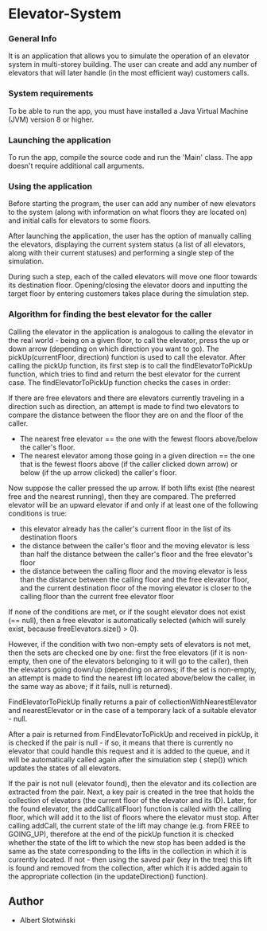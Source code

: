 # Elevator-System
### General Info
It is an application that allows you to simulate the operation of an elevator system in multi-storey building. The user can create and add any number of elevators that will later handle (in the most efficient way) customers calls.
### System requirements
To be able to run the app, you must have installed a Java Virtual Machine (JVM) version 8 or higher.
### Launching the application
To run the app, compile the source code and run the 'Main' class. The app doesn't require additional call arguments.
### Using the application
Before starting the program, the user can add any number of new elevators to the system (along with information on what floors they are located on) and initial calls for elevators to some floors. 

After launching the application, the user has the option of manually calling the elevators, displaying the current system status (a list of all elevators, along with their current statuses) and performing a single step of the simulation.

During such a step, each of the called elevators will move one floor towards its destination floor. Opening/closing the elevator doors and inputting the target floor by entering customers takes place during the simulation step.

### Algorithm for finding the best elevator for the caller
Calling the elevator in the application is analogous to calling the elevator in the real world - being on a given floor, to call the elevator, press the up or down arrow (depending on which direction you want to go). The pickUp(currentFloor, direction) function is used to call the elevator. After calling the pickUp function, its first step is to call the findElevatorToPickUp function, which tries to find and return the best elevator for the current case. The findElevatorToPickUp function checks the cases in order:

If there are free elevators and there are elevators currently traveling in a direction such as direction, an attempt is made to find two elevators to compare the distance between the floor they are on and the floor of the caller.

- The nearest free elevator == the one with the fewest floors above/below the caller's floor.
- The nearest elevator among those going in a given direction == the one that is the fewest floors above (if the caller clicked down arrow) or below (if the up arrow clicked) the caller's floor.

Now suppose the caller pressed the up arrow.
If both lifts exist (the nearest free and the nearest running), then they are compared. The preferred elevator will be an upward elevator if and only if at least one of the following conditions is true:

- this elevator already has the caller's current floor in the list of its destination floors
- the distance between the caller's floor and the moving elevator is less than half the distance between the caller's floor and the free elevator's floor
- the distance between the calling floor and the moving elevator is less than the distance between the calling floor and the free elevator floor, and the current destination floor of the moving elevator is closer to the calling floor than the current free elevator floor

If none of the conditions are met, or if the sought elevator does not exist (== null), then a free elevator is automatically selected (which will surely exist, because freeElevators.size() > 0).

However, if the condition with two non-empty sets of elevators is not met, then the sets are checked one by one: first the free elevators (if it is non-empty, then one of the elevators belonging to it will go to the caller), then the elevators going down/up (depending on arrows; if the set is non-empty, an attempt is made to find the nearest lift located above/below the caller, in the same way as above; if it fails, null is returned).

FindElevatorToPickUp finally returns a pair of collectionWithNearestElevator and nearestElevator or in the case of a temporary lack of a suitable elevator - null.

After a pair is returned from FindElevatorToPickUp and received in pickUp, it is checked if the pair is null - if so, it means that there is currently no elevator that could handle this request and it is added to the queue, and it will be automatically called again after the simulation step ( step()) which updates the states of all elevators.

If the pair is not null (elevator found), then the elevator and its collection are extracted from the pair. Next, a key pair is created in the tree that holds the collection of elevators (the current floor of the elevator and its ID). Later, for the found elevator, the addCall(callFloor) function is called with the calling floor, which will add it to the list of floors where the elevator must stop. After calling addCall, the current state of the lift may change (e.g. from FREE to GOING_UP), therefore at the end of the pickUp function it is checked whether the state of the lift to which the new stop has been added is the same as the state corresponding to the lifts in the collection in which it is currently located. If not - then using the saved pair (key in the tree) this lift is found and removed from the collection, after which it is added again to the appropriate collection (in the updateDirection() function).

## Author
- Albert Słotwiński